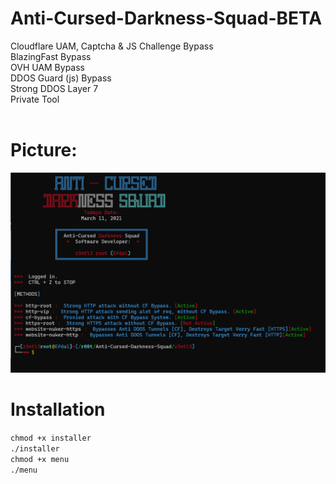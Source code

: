 # Anti-Cursed-Darkness-Squad-BETA
Cloudflare UAM, Captcha & JS Challenge Bypass<br>BlazingFast Bypass<br>OVH UAM Bypass<br>DDOS Guard (js) Bypass<br>Strong DDOS Layer 7<br>Private Tool<br><br>
# Picture:
![GitHub Logo](home.png)

# Installation
<code>chmod +x installer</code><br>
<code>./installer</code><br>
<code>chmod +x menu</code><br>
<code>./menu</code><br>
